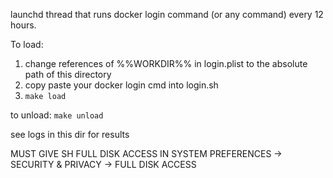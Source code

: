 launchd thread that runs docker login command (or any command) every 12 hours.

To load:

1. change references of %%WORKDIR%% in login.plist to the absolute path of this directory
2. copy paste your docker login cmd into login.sh
3. `make load`

to unload: `make unload`

see logs in this dir for results

MUST GIVE SH FULL DISK ACCESS IN SYSTEM PREFERENCES -> SECURITY & PRIVACY -> FULL DISK ACCESS
